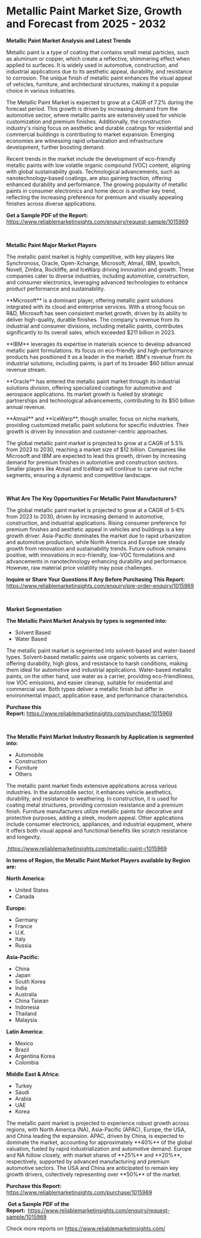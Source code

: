 <p><h1>Metallic Paint Market Size, Growth and Forecast from 2025 - 2032</h1></p><p><strong>Metallic Paint Market Analysis and Latest Trends</strong></p>
<p><p>Metallic paint is a type of coating that contains small metal particles, such as aluminum or copper, which create a reflective, shimmering effect when applied to surfaces. It is widely used in automotive, construction, and industrial applications due to its aesthetic appeal, durability, and resistance to corrosion. The unique finish of metallic paint enhances the visual appeal of vehicles, furniture, and architectural structures, making it a popular choice in various industries.</p><p>The Metallic Paint Market is expected to grow at a CAGR of 7.2% during the forecast period. This growth is driven by increasing demand from the automotive sector, where metallic paints are extensively used for vehicle customization and premium finishes. Additionally, the construction industry's rising focus on aesthetic and durable coatings for residential and commercial buildings is contributing to market expansion. Emerging economies are witnessing rapid urbanization and infrastructure development, further boosting demand.</p><p>Recent trends in the market include the development of eco-friendly metallic paints with low volatile organic compound (VOC) content, aligning with global sustainability goals. Technological advancements, such as nanotechnology-based coatings, are also gaining traction, offering enhanced durability and performance. The growing popularity of metallic paints in consumer electronics and home decor is another key trend, reflecting the increasing preference for premium and visually appealing finishes across diverse applications.</p></p>
<p><strong>Get a Sample PDF of the Report:&nbsp;</strong> <a href="https://www.reliablemarketinsights.com/enquiry/request-sample/1015969?utm_campaign=2004&utm_medium=2&utm_source=Github&utm_content=ia&utm_term=26012025&utm_id=metallic-paint">https://www.reliablemarketinsights.com/enquiry/request-sample/1015969</a></p>
<p>&nbsp;</p>
<p><strong>Metallic Paint Major Market Players</strong></p>
<p><p>The metallic paint market is highly competitive, with key players like Synchronoss, Oracle, Open-Xchange, Microsoft, Atmail, IBM, Ipswitch, Novell, Zimbra, Rockliffe, and IceWarp driving innovation and growth. These companies cater to diverse industries, including automotive, construction, and consumer electronics, leveraging advanced technologies to enhance product performance and sustainability.</p><p>**Microsoft** is a dominant player, offering metallic paint solutions integrated with its cloud and enterprise services. With a strong focus on R&D, Microsoft has seen consistent market growth, driven by its ability to deliver high-quality, durable finishes. The company's revenue from its industrial and consumer divisions, including metallic paints, contributes significantly to its overall sales, which exceeded $211 billion in 2023.</p><p>**IBM** leverages its expertise in materials science to develop advanced metallic paint formulations. Its focus on eco-friendly and high-performance products has positioned it as a leader in the market. IBM's revenue from its industrial solutions, including paints, is part of its broader $60 billion annual revenue stream.</p><p>**Oracle** has entered the metallic paint market through its industrial solutions division, offering specialized coatings for automotive and aerospace applications. Its market growth is fueled by strategic partnerships and technological advancements, contributing to its $50 billion annual revenue.</p><p>**Atmail** and **IceWarp**, though smaller, focus on niche markets, providing customized metallic paint solutions for specific industries. Their growth is driven by innovation and customer-centric approaches.</p><p>The global metallic paint market is projected to grow at a CAGR of 5.5% from 2023 to 2030, reaching a market size of $12 billion. Companies like Microsoft and IBM are expected to lead this growth, driven by increasing demand for premium finishes in automotive and construction sectors. Smaller players like Atmail and IceWarp will continue to carve out niche segments, ensuring a dynamic and competitive landscape.</p></p>
<p>&nbsp;</p>
<p><strong>What Are The Key Opportunities For Metallic Paint Manufacturers?</strong></p>
<p><p>The global metallic paint market is projected to grow at a CAGR of 5-6% from 2023 to 2030, driven by increasing demand in automotive, construction, and industrial applications. Rising consumer preference for premium finishes and aesthetic appeal in vehicles and buildings is a key growth driver. Asia-Pacific dominates the market due to rapid urbanization and automotive production, while North America and Europe see steady growth from renovation and sustainability trends. Future outlook remains positive, with innovations in eco-friendly, low-VOC formulations and advancements in nanotechnology enhancing durability and performance. However, raw material price volatility may pose challenges.</p></p>
<p><strong>Inquire or Share Your Questions If Any Before Purchasing This Report:</strong> <a href="https://www.reliablemarketinsights.com/enquiry/pre-order-enquiry/1015969?utm_campaign=2004&utm_medium=2&utm_source=Github&utm_content=ia&utm_term=26012025&utm_id=metallic-paint">https://www.reliablemarketinsights.com/enquiry/pre-order-enquiry/1015969</a></p>
<p>&nbsp;</p>
<p><strong>Market Segmentation</strong></p>
<p><strong>The Metallic Paint Market Analysis by types is segmented into:</strong></p>
<p><ul><li>Solvent Based</li><li>Water Based</li></ul></p>
<p><p>The metallic paint market is segmented into solvent-based and water-based types. Solvent-based metallic paints use organic solvents as carriers, offering durability, high gloss, and resistance to harsh conditions, making them ideal for automotive and industrial applications. Water-based metallic paints, on the other hand, use water as a carrier, providing eco-friendliness, low VOC emissions, and easier cleanup, suitable for residential and commercial use. Both types deliver a metallic finish but differ in environmental impact, application ease, and performance characteristics.</p></p>
<p><strong>Purchase this Report:&nbsp;</strong><a href="https://www.reliablemarketinsights.com/purchase/1015969?utm_campaign=2004&utm_medium=2&utm_source=Github&utm_content=ia&utm_term=26012025&utm_id=metallic-paint">https://www.reliablemarketinsights.com/purchase/1015969</a></p>
<p>&nbsp;</p>
<p><strong>The Metallic Paint Market Industry Research by Application is segmented into:</strong></p>
<p><ul><li>Automobile</li><li>Construction</li><li>Furniture</li><li>Others</li></ul></p>
<p><p>The metallic paint market finds extensive applications across various industries. In the automobile sector, it enhances vehicle aesthetics, durability, and resistance to weathering. In construction, it is used for coating metal structures, providing corrosion resistance and a premium finish. Furniture manufacturers utilize metallic paints for decorative and protective purposes, adding a sleek, modern appeal. Other applications include consumer electronics, appliances, and industrial equipment, where it offers both visual appeal and functional benefits like scratch resistance and longevity.</p></p>
<p><a href="https://www.reliablemarketinsights.com/metallic-paint-r1015969?utm_campaign=2004&utm_medium=2&utm_source=Github&utm_content=ia&utm_term=26012025&utm_id=metallic-paint">&nbsp;https://www.reliablemarketinsights.com/metallic-paint-r1015969</a></p>
<p><strong>In terms of Region, the Metallic Paint Market Players available by Region are:</strong></p>
<p>
    <p> <strong> North America: </strong>
        <ul>
            <li>United States</li>
            <li>Canada</li>
        </ul>
        </p> 
    <p> <strong> Europe: </strong>
        <ul>
            <li>Germany</li>
            <li>France</li>
            <li>U.K.</li>
            <li>Italy</li>
            <li>Russia</li>
        </ul>
        </p> 
    <p> <strong> Asia-Pacific: </strong>
        <ul>
            <li>China</li>
            <li>Japan</li>
            <li>South Korea</li>
            <li>India</li>
            <li>Australia</li>
            <li>China Taiwan</li>
            <li>Indonesia</li>
            <li>Thailand</li>
            <li>Malaysia</li>
        </ul>
        </p> 
    <p> <strong> Latin America: </strong>
        <ul>
            <li>Mexico</li>
            <li>Brazil</li>
            <li>Argentina Korea</li>
            <li>Colombia</li>
        </ul>
        </p> 
    <p> <strong> Middle East & Africa: </strong>
        <ul>
            <li>Turkey</li>
            <li>Saudi</li>
            <li>Arabia</li>
            <li>UAE</li>
            <li>Korea</li>
        </ul>
    </p>
    </p>
<p><p>The metallic paint market is projected to experience robust growth across regions, with North America (NA), Asia-Pacific (APAC), Europe, the USA, and China leading the expansion. APAC, driven by China, is expected to dominate the market, accounting for approximately **40%** of the global valuation, fueled by rapid industrialization and automotive demand. Europe and NA follow closely, with market shares of **25%** and **20%**, respectively, supported by advanced manufacturing and premium automotive sectors. The USA and China are anticipated to remain key growth drivers, collectively representing over **50%** of the market.</p></p>
<p><strong>Purchase this Report: </strong><a href="https://www.reliablemarketinsights.com/purchase/1015969?utm_campaign=2004&utm_medium=2&utm_source=Github&utm_content=ia&utm_term=26012025&utm_id=metallic-paint">https://www.reliablemarketinsights.com/purchase/1015969</a></p>
<p>&nbsp;<strong>Get a Sample PDF of the Report:&nbsp;&nbsp;</strong><a href="https://www.reliablemarketinsights.com/enquiry/request-sample/1015969?utm_campaign=2004&utm_medium=2&utm_source=Github&utm_content=ia&utm_term=26012025&utm_id=metallic-paint">https://www.reliablemarketinsights.com/enquiry/request-sample/1015969</a></p>
<p><strong></strong></p>
<p>Check more reports on <a href="https://www.reliablemarketinsights.com/?utm_campaign=2004&utm_medium=2&utm_source=Github&utm_content=ia&utm_term=26012025&utm_id=metallic-paint">https://www.reliablemarketinsights.com/</a></p>